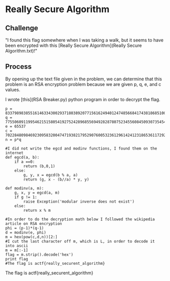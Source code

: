 # Really Secure Algorithm

## Challenge

"I found this flag somewhere when I was taking a walk, but it seems to have been encrypted with this [Really Secure Algorithm](Really Secure Algorithm.txt)!"

## Process

By opening up the text file given in the problem, we can determine that this problem is an RSA encryption problem because we are given p, q, e, and c values.

I wrote [this](RSA Breaker.py) python program in order to decrypt the flag.
```
p = 8337989838551614633430029371803892077156162494012474856684174381868510024755832450406936717727195184311114937042673575494843631977970586746618123352329889
q = 7755060911995462151580541927524289685569492828780752345560845093073545403776129013139174889414744570087561926915046519199304042166351530778365529171009493
e = 65537
c = 7022848098469230958320047471938217952907600532361296142412318653611729265921488278588086423574875352145477376594391159805651080223698576708934993951618464460109422377329972737876060167903857613763294932326619266281725900497427458047861973153012506595691389361443123047595975834017549312356282859235890330349
n = p*q

#I did not write the egcd and modinv functions, I found them on the internet
def egcd(a, b):
    if a ==0:
        return (b,0,1)
    else:
        g, y, x = egcd(b % a, a)
        return (g, x - (b//a) * y, y)

def modinv(a, m):
    g, x, y = egcd(a, m)
    if g != 1:
        raise Exception('modular inverse does not exist')
    else:
        return x % m

#In order to do the decryption math below I followed the wikipedia article on RSA encryption
phi = (p-1)*(q-1)
d = modinv(e, phi)
m = hex(pow(c,d,n))[2:]
#I cut the last character off m, which is L, in order to decode it into ascii
m = m[:-1]
flag = m.strip().decode('hex')
print flag
#The flag is actf{really_securent_algorithm}
```

The flag is actf{really_securent_algorithm}